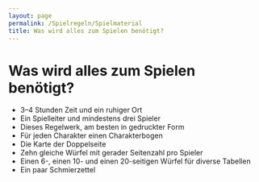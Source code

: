 ```yaml
---
layout: page
permalink: /Spielregeln/Spielmaterial
title: Was wird alles zum Spielen benötigt?
---
```


# Was wird alles zum Spielen benötigt?

- 3&ndash;4 Stunden Zeit und ein ruhiger Ort
- Ein Spielleiter und mindestens drei Spieler
- Dieses Regelwerk, am besten in gedruckter Form
- Für jeden Charakter einen Charakterbogen
- Die Karte der Doppelseite
- Zehn gleiche Würfel mit gerader Seitenzahl pro Spieler
- Einen 6-, einen 10- und einen 20-seitigen Würfel für diverse Tabellen
- Ein paar Schmierzettel
